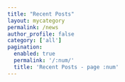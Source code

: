 ```yaml
---
title: "Recent Posts"
layout: mycategory
permalink: /news
author_profile: false
category: ['all']
pagination: 
  enabled: true
  permalink: '/:num/'
  title: 'Recent Posts - page :num'
---
```

